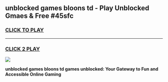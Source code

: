 
## unblocked games bloons td - Play Unblocked Gmaes & Free #45sfc
<h3>
<a href="https://news.freeplayer.one?title=unblocked_games_bloons_td&ref=26F">CLICK TO PLAY</a></h3>
<hr>

<h3>
<a href="https://news.freeplayer.one?title=unblocked_games_bloons_td&ref=26F">CLICK 2 PLAY</a>
  
</h3>

<a href="https://news.freeplayer.one?title=unblocked_games_bloons_td&ref=26F/"><img src="https://clearcache.store/games.png"></a>


**unblocked games bloons td games unblocked: Your Gateway to Fun and Accessible Online Gaming**

